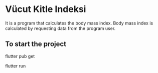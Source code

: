 # Vücut Kitle Indeksi

It is a program that calculates the body mass index. Body mass index is calculated by requesting data from the program user.

## To start the project
flutter pub get

flutter run

